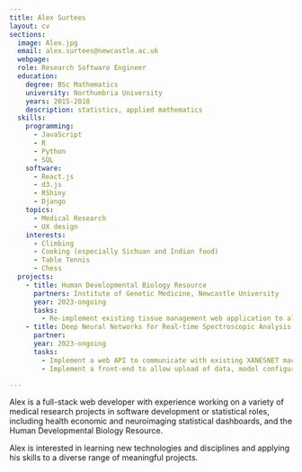 ```yaml
---
title: Alex Surtees
layout: cv
sections:
  image: Alex.jpg
  email: alex.surtees@newcastle.ac.uk
  webpage: 
  role: Research Software Engineer
  education:
    degree: BSc Mathematics
    university: Northumbria University
    years: 2015-2018
    description: statistics, applied mathematics
  skills:
    programming:
      - JavaScript
      - R
      - Python
      - SQL
    software:
      - React.js
      - d3.js
      - RShiny
      - Django
    topics:
      - Medical Research
      - UX design
    interests:
      - Climbing
      - Cooking (especially Sichuan and Indian food)
      - Table Tennis
      - Chess
  projects:
    - title: Human Developmental Biology Resource
      partners: Institute of Genetic Medicine, Newcastle University
      year: 2023-ongoing
      tasks:
        - Re-implement existing tissue management web application to allow management of tissue samples for allocation to research projects
    - title: Deep Neural Networks for Real-time Spectroscopic Analysis
      partner: 
      year: 2023-ongoing
      tasks: 
        - Implement a web API to communicate with existing XANESNET machine-learning code
        - Implement a front-end to allow upload of data, model configuration, and presentation of model results

---
```


Alex is a full-stack web developer with experience working on a variety of medical research projects in software development or statistical roles, including health economic and neuroimaging statistical dashboards, and the Human Developmental Biology Resource.

Alex is interested in learning new technologies and disciplines and applying his skills to a diverse range of meaningful projects. 

